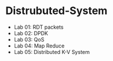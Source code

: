# Distrubuted-System

- Lab 01: RDT packets
- Lab 02: DPDK
- Lab 03: QoS
- Lab 04: Map Reduce
- Lab 05: Distributed K-V System
